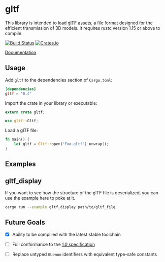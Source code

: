 # gltf

This library is intended to load [glTF assets](https://www.khronos.org/gltf), a file format designed for the efficient transmission of 3D models. It requires rustc version 1.15 or above to compile.

[![Build Status](https://travis-ci.org/alteous/gltf.svg?branch=master)](https://travis-ci.org/alteous/gltf)
[![Crates.io](https://img.shields.io/crates/v/gltf.svg)](https://crates.io/crates/gltf)

[Documentation](https://docs.rs/gltf)

## Usage

Add `gltf` to the dependencies section of `Cargo.toml`:

```toml
[dependencies]
gltf = "0.4"
```

Import the crate in your library or executable:

```rust
extern crate gltf;

use gltf::Gltf;
```

Load a glTF file:

```rust
fn main() {
    let gltf = Gltf::open("Foo.gltf").unwrap();
}
```

## Examples

## gltf_display

If you want to see how the structure of the glTF file is deserialized, you can
use the example here to poke at it.

```sh
cargo run --example gltf_display path/to/gltf_file
```

## Future Goals

 - [x] Ability to be compilied with the latest stable toolchain
 - [ ] Full conformance to the [1.0 specification](https://github.com/KhronosGroup/glTF/blob/master/specification/1.0/README.md)
 - [ ] Replace untyped `GLenum` identifiers with equivalent type-safe constants

